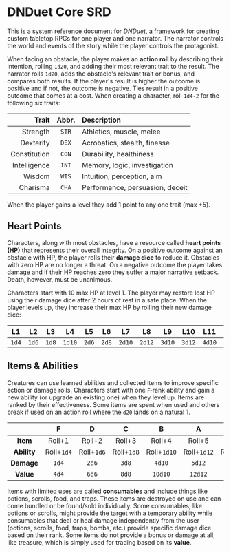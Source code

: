 # DNDuet Core SRD
This is a system reference document for *DNDuet*, a framework for creating custom tabletop RPGs for one player and one narrator. The narrator controls the world and events of the story while the player controls the protagonist.

When facing an obstacle, the player makes an **action roll** by describing their intention, rolling `1d20`, and adding their most relevant trait to the result. The narrator rolls `1d20`, adds the obstacle's relevant trait or bonus, and compares both results. If the player's result is higher the outcome is positive and if not, the outcome is negative. Ties result in a positive outcome that comes at a cost. When creating a character, roll `1d4‐2` for the following six traits:

| Trait | Abbr. | Description |
| ---:|:---:|:--- |
| Strength | `STR` | Athletics, muscle, melee |
| Dexterity | `DEX` | Acrobatics, stealth, finesse |
| Constitution | `CON` | Durability, healthiness |
| Intelligence | `INT` | Memory, logic, investigation |
| Wisdom | `WIS` | Intuition, perception, aim |
| Charisma | `CHA` | Performance, persuasion, deceit |

When the player gains a level they add 1 point to any one trait (max +5).

## Heart Points
Characters, along with most obstacles, have a resource called **heart points (HP)** that represents their overall integrity. On a positive outcome against an obstacle with HP, the player rolls their **damage dice** to reduce it. Obstacles with zero HP are no longer a threat. On a negative outcome the player takes damage and if their HP reaches zero they suffer a major narrative setback. Death, however, must be unanimous.

Characters start with 10 max HP at level 1. The player may restore lost HP using their damage dice after 2 hours of rest in a safe place. When the player levels up, they increase their max HP by rolling their new damage dice:

| L1 | L2 | L3 | L4 | L5 | L6 | L7 | L8 | L9 | L10 | L11 | L12 |
|:---:|:---:|:---:|:---:|:---:|:---:|:---:|:---:|:---:|:---:|:---:|:---:|
| `1d4` | `1d6` | `1d8` | `1d10` | `2d6` | `2d8` | `2d10` | `2d12` | `3d10` | `3d12` | `4d10` | `4d12` |

## Items & Abilities
Creatures can use learned abilities and collected items to improve specific action or damage rolls. Characters start with one `F`‐rank ability and gain a new ability (or upgrade an existing one) when they level up. Items are ranked by their effectiveness. Some items are spent when used and others break if used on an action roll where the `d20` lands on a natural 1.

|  | F | D | C | B | A | S |
|:---:|:---:|:---:|:---:|:---:|:---:|:---:|
| **Item** | Roll+1 | Roll+2 | Roll+3 | Roll+4 | Roll+5 | Roll+6 |
| **Ability** | Roll+`1d4` | Roll+`1d6` | Roll+`1d8` | Roll+`1d10` | Roll+`1d12` | Roll+`1d20` |
| **Damage** | `1d4` | `2d6` | `3d8` | `4d10` | `5d12` | `6d20` |
| **Value** | `4d4` | `6d6` | `8d8` | `10d10` | `12d12` | `20d20` |

Items with limited uses are called **consumables** and include things like potions, scrolls, food, and traps. These items are destroyed on use and can come bundled or be found/sold individually. Some consumables, like potions or scrolls, might provide the target with a temporary ability while consumables that deal or heal damage independently from the user (potions, scrolls, food, traps, bombs, etc.) provide specific damage dice based on their rank. Some items do not provide a bonus or damage at all, like treasure, which is simply used for trading based on its **value**.
